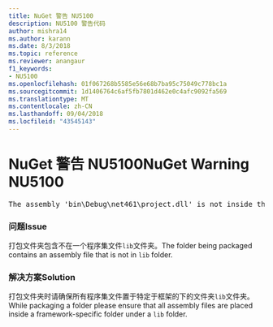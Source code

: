 ```yaml
---
title: NuGet 警告 NU5100
description: NU5100 警告代码
author: mishra14
ms.author: karann
ms.date: 8/3/2018
ms.topic: reference
ms.reviewer: anangaur
f1_keywords:
- NU5100
ms.openlocfilehash: 01f067268b5585e56e68b7ba95c75049c778bc1a
ms.sourcegitcommit: 1d1406764c6af5fb7801d462e0c4afc9092fa569
ms.translationtype: MT
ms.contentlocale: zh-CN
ms.lasthandoff: 09/04/2018
ms.locfileid: "43545143"
---
```

# <a name="nuget-warning-nu5100"></a><span data-ttu-id="7f440-103">NuGet 警告 NU5100</span><span class="sxs-lookup"><span data-stu-id="7f440-103">NuGet Warning NU5100</span></span>
<pre>The assembly 'bin\Debug\net461\project.dll' is not inside the 'lib' folder and hence it won't be added as a reference when the package is installed into a project. Move it into the 'lib' folder if it needs to be referenced.</pre>

### <a name="issue"></a><span data-ttu-id="7f440-104">问题</span><span class="sxs-lookup"><span data-stu-id="7f440-104">Issue</span></span>

<span data-ttu-id="7f440-105">打包文件夹包含不在一个程序集文件`lib`文件夹。</span><span class="sxs-lookup"><span data-stu-id="7f440-105">The folder being packaged contains an assembly file that is not in `lib` folder.</span></span>


### <a name="solution"></a><span data-ttu-id="7f440-106">解决方案</span><span class="sxs-lookup"><span data-stu-id="7f440-106">Solution</span></span>

<span data-ttu-id="7f440-107">打包文件夹时请确保所有程序集文件置于特定于框架的下的文件夹`lib`文件夹。</span><span class="sxs-lookup"><span data-stu-id="7f440-107">While packaging a folder please ensure that all assembly files are placed inside a framework-specific folder under a `lib` folder.</span></span>

